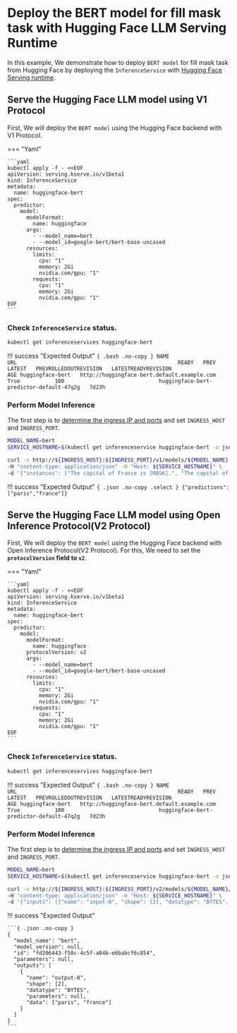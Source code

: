 # Deploy the BERT model for fill mask task with Hugging Face LLM Serving Runtime
In this example, We demonstrate how to deploy `BERT model` for fill mask task from Hugging Face by deploying the `InferenceService` with [Hugging Face Serving runtime](https://github.com/kserve/kserve/tree/master/python/huggingfaceserver). 

## Serve the Hugging Face LLM model using V1 Protocol
First, We will deploy the `BERT model` using the Hugging Face backend with V1 Protocol.

=== "Yaml"

    ```yaml
    kubectl apply -f - <<EOF
    apiVersion: serving.kserve.io/v1beta1
    kind: InferenceService
    metadata:
      name: huggingface-bert
    spec:
      predictor:
        model:
          modelFormat:
            name: huggingface
          args:
            - --model_name=bert
            - --model_id=google-bert/bert-base-uncased
          resources:
            limits:
              cpu: "1"
              memory: 2Gi
              nvidia.com/gpu: "1"
            requests:
              cpu: "1"
              memory: 2Gi
              nvidia.com/gpu: "1"
    EOF
    ```

### Check `InferenceService` status.

```bash
kubectl get inferenceservices huggingface-bert
```

!!! success "Expected Output"
    ```{ .bash .no-copy }
    NAME                 URL                                                   READY   PREV   LATEST   PREVROLLEDOUTREVISION   LATESTREADYREVISION                          AGE
    huggingface-bert   http://huggingface-bert.default.example.com             True           100                              huggingface-bert-predictor-default-47q2g   7d23h
    ```

### Perform Model Inference

The first step is to [determine the ingress IP and ports](/docs/get_started/first_isvc#4-determine-the-ingress-ip-and-ports) and set `INGRESS_HOST` and `INGRESS_PORT`.

```bash
MODEL_NAME=bert
SERVICE_HOSTNAME=$(kubectl get inferenceservice huggingface-bert -o jsonpath='{.status.url}' | cut -d "/" -f 3)
```

```bash
curl -v http://${INGRESS_HOST}:${INGRESS_PORT}/v1/models/${MODEL_NAME}:predict \
-H "content-type: application/json" -H "Host: ${SERVICE_HOSTNAME}" \
-d '{"instances": ["The capital of France is [MASK].", "The capital of [MASK] is paris."]}'
```

!!! success "Expected Output"
    ```{ .json .no-copy .select }
    {"predictions":["paris","france"]}
    ```

## Serve the Hugging Face LLM model using Open Inference Protocol(V2 Protocol)

First, We will deploy the `BERT model` using the Hugging Face backend with Open Inference Protocol(V2 Protocol).
For this, We need to set the **`protocolVersion` field to `v2`**.

=== "Yaml"

    ```yaml
    kubectl apply -f - <<EOF
    apiVersion: serving.kserve.io/v1beta1
    kind: InferenceService
    metadata:
      name: huggingface-bert
    spec:
      predictor:
        model:
          modelFormat:
            name: huggingface
          protocolVersion: v2
          args:
            - --model_name=bert
            - --model_id=google-bert/bert-base-uncased
          resources:
            limits:
              cpu: "1"
              memory: 2Gi
              nvidia.com/gpu: "1"
            requests:
              cpu: "1"
              memory: 2Gi
              nvidia.com/gpu: "1"
    EOF
    ```

### Check `InferenceService` status.

```bash
kubectl get inferenceservices huggingface-bert
```

!!! success "Expected Output"
    ```{ .bash .no-copy }
    NAME                 URL                                                   READY   PREV   LATEST   PREVROLLEDOUTREVISION   LATESTREADYREVISION                          AGE
    huggingface-bert   http://huggingface-bert.default.example.com             True           100                              huggingface-bert-predictor-default-47q2g   7d23h
    ```

### Perform Model Inference

The first step is to [determine the ingress IP and ports](/docs/get_started/first_isvc#4-determine-the-ingress-ip-and-ports) and set `INGRESS_HOST` and `INGRESS_PORT`.

```bash
MODEL_NAME=bert
SERVICE_HOSTNAME=$(kubectl get inferenceservice huggingface-bert -o jsonpath='{.status.url}' | cut -d "/" -f 3)
```

```bash
curl -v http://${INGRESS_HOST}:${INGRESS_PORT}/v2/models/${MODEL_NAME}/infer \
-H "content-type: application/json" -H "Host: ${SERVICE_HOSTNAME}" \
-d '{"inputs": [{"name": "input-0", "shape": [2], "datatype": "BYTES", "data": ["The capital of France is [MASK].", "The capital of [MASK] is paris."]}]}'
```

!!! success "Expected Output"

    ```{ .json .no-copy }
    {
      "model_name": "bert",
      "model_version": null,
      "id": "fd206443-f58c-4c5f-a04b-e6babcf6c854",
      "parameters": null,
      "outputs": [
        {
          "name": "output-0",
          "shape": [2],
          "datatype": "BYTES",
          "parameters": null,
          "data": ["paris", "france"]
        }
      ]
    }
    ```
